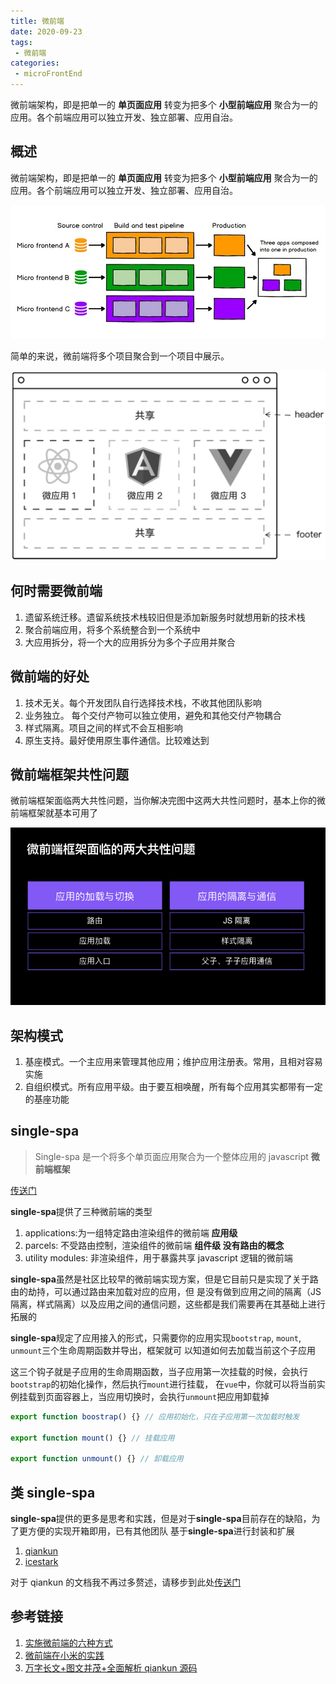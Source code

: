 ```yaml
---
title: 微前端
date: 2020-09-23
tags:
 - 微前端
categories:
 - microFrontEnd
---
```


微前端架构，即是把单一的 <b>单页面应用</b> 转变为把多个 <b>小型前端应用</b> 聚合为一的应用。各个前端应用可以独立开发、独立部署、应用自治。

<!-- more -->

## 概述

微前端架构，即是把单一的 <b>单页面应用</b> 转变为把多个 <b>小型前端应用</b> 聚合为一的应用。各个前端应用可以独立开发、独立部署、应用自治。

![image](./images/v2-369aff8f4b18636dd33e2f26641d206c_1440w.jpg)

简单的来说，微前端将多个项目聚合到一个项目中展示。

![image](./images/c275a61e-9e36-be7c-3345-78c65809adf4.png)

## 何时需要微前端

1. 遗留系统迁移。遗留系统技术栈较旧但是添加新服务时就想用新的技术栈
2. 聚合前端应用，将多个系统整合到一个系统中
3. 大应用拆分，将一个大的应用拆分为多个子应用并聚合

## 微前端的好处

1. 技术无关。每个开发团队自行选择技术栈，不收其他团队影响
2. 业务独立。 每个交付产物可以独立使用，避免和其他交付产物耦合
3. 样式隔离。项目之间的样式不会互相影响
4. 原生支持。最好使用原生事件通信。比较难达到

## 微前端框架共性问题

微前端框架面临两大共性问题，当你解决完图中这两大共性问题时，基本上你的微前端框架就基本可用了

![image](./images/1591003639824-492144df-b70d-4848-ae9f-f2443c4fb5a2.jpeg)

## 架构模式

1. 基座模式。一个主应用来管理其他应用；维护应用注册表。常用，且相对容易实施
2. 自组织模式。所有应用平级。由于要互相唤醒，所有每个应用其实都带有一定的基座功能

## single-spa

> Single-spa 是一个将多个单页面应用聚合为一个整体应用的 javascript <b>微前端框架</b>

[传送门](https://zh-hans.single-spa.js.org/docs/getting-started-overview/)

<b>single-spa</b>提供了三种微前端的类型

1. applications:为一组特定路由渲染组件的微前端 <b>应用级</b>
2. parcels: 不受路由控制，渲染组件的微前端 <b>组件级 没有路由的概念</b>
3. utility modules: 非渲染组件，用于暴露共享 javascript 逻辑的微前端

<b>single-spa</b>虽然是社区比较早的微前端实现方案，但是它目前只是实现了关于路由的劫持，可以通过路由来加载对应的应用，但
是没有做到应用之间的隔离（JS 隔离，样式隔离）以及应用之间的通信问题，这些都是我们需要再在其基础上进行拓展的

<b>single-spa</b>规定了应用接入的形式，只需要你的应用实现`bootstrap`, `mount`, `unmount`三个生命周期函数并导出，框架就可
以知道如何去加载当前这个子应用

这三个钩子就是子应用的生命周期函数，当子应用第一次挂载的时候，会执行`bootstrap`的初始化操作，然后执行`mount`进行挂载，
在`vue`中，你就可以将当前实例挂载到页面容器上，当应用切换时，会执行`unmount`把应用卸载掉

```js
export function boostrap() {} // 应用初始化，只在子应用第一次加载时触发

export function mount() {} // 挂载应用

export function unmount() {} // 卸载应用
```

## 类 single-spa

<b>single-spa</b>提供的更多是思考和实践，但是对于<b>single-spa</b>目前存在的缺陷，为了更方便的实现开箱即用，已有其他团队
基于<b>single-spa</b>进行封装和扩展

1. [qiankun](https://qiankun.umijs.org/zh/guide)
2. [icestark](https://github.com/ice-lab/icestark)

对于 qiankun 的文档我不再过多赘述，请移步到此处[传送门](https://www.yuque.com/zaotalk/posts/dfqyh7#SSO4y)

## 参考链接

1. [实施微前端的六种方式](https://juejin.im/post/6844903636774961165)
2. [微前端在小米的实践](https://xiaomi-info.github.io/2020/04/14/fe-microfrontends-practice/)
3. [万字长文+图文并茂+全面解析 qiankun 源码](https://www.jianshu.com/p/db08174fa4fc)
